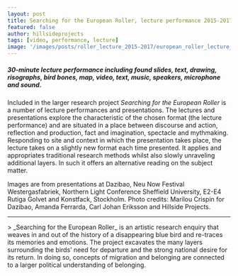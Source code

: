 ```yaml
---
layout: post
title: Searching for the European Roller, lecture performance 2015-2017
featured: false
author: hillsideprojects
tags: [video, performance, lecture]
image: '/images/posts/roller_lecture_2015-2017/european_roller_lecture_performance_05.jpg'
---
```


##### 30-minute lecture performance including found slides, text, drawing, risographs, bird bones, map, video, text, music, speakers, microphone and sound.


Included in the larger research project _Searching for the European Roller_ is a number of lecture performances and presentations. The lectures and presentations explore the characteristic of the chosen format (the lecture performance) and are situated in a place between discourse and action, reflection and production, fact and imagination, spectacle and mythmaking. Responding to site and context in which the presentation takes place, the lecture takes on a slightly new format each time presented. It applies and appropriates traditional research methods whilst also slowly unraveling additional layers. In such it offers an alternative reading on the subject matter.

Images are from presentations at Dazibao, Neu Now Festival Westergasfabriek, Northern Light Conference Sheffield University, E2-E4 Rutiga Golvet and Konstfack, Stockholm.
Photo credits: Marilou Crispin for Dazibao, Amanda Ferrarda, Carl Johan Eriksson and Hillside Projects.

<hr>
> _Searching for the European Roller_ is an artistic research enquiry that weaves in and out of the history of a disappearing blue bird and re-traces its memories and emotions. The project excavates the many layers surrounding the birds’ need for departure and the strong national desire for its return. In doing so, concepts of migration and belonging are connected to a larger political understanding of belonging.
